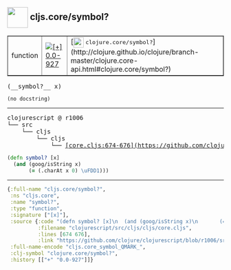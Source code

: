 ## <img width="48px" valign="middle" src="http://i.imgur.com/Hi20huC.png"> cljs.core/symbol?

 <table border="1">
<tr>
<td>function</td>
<td><a href="https://github.com/cljsinfo/api-refs/tree/0.0-927"><img valign="middle" alt="[+] 0.0-927" src="https://img.shields.io/badge/+-0.0--927-lightgrey.svg"></a> </td>
<td>
[<img height="24px" valign="middle" src="http://i.imgur.com/1GjPKvB.png"> <samp>clojure.core/symbol?</samp>](http://clojure.github.io/clojure/branch-master/clojure.core-api.html#clojure.core/symbol?)
</td>
</tr>
</table>

 <samp>
(__symbol?__ x)<br>
</samp>

```
(no docstring)
```

---

 <pre>
clojurescript @ r1006
└── src
    └── cljs
        └── cljs
            └── <ins>[core.cljs:674-676](https://github.com/clojure/clojurescript/blob/r1006/src/cljs/cljs/core.cljs#L674-L676)</ins>
</pre>

```clj
(defn symbol? [x]
  (and (goog/isString x)
       (= (.charAt x 0) \uFDD1)))
```


---

```clj
{:full-name "cljs.core/symbol?",
 :ns "cljs.core",
 :name "symbol?",
 :type "function",
 :signature ["[x]"],
 :source {:code "(defn symbol? [x]\n  (and (goog/isString x)\n       (= (.charAt x 0) \\uFDD1)))",
          :filename "clojurescript/src/cljs/cljs/core.cljs",
          :lines [674 676],
          :link "https://github.com/clojure/clojurescript/blob/r1006/src/cljs/cljs/core.cljs#L674-L676"},
 :full-name-encode "cljs.core_symbol_QMARK_",
 :clj-symbol "clojure.core/symbol?",
 :history [["+" "0.0-927"]]}

```
